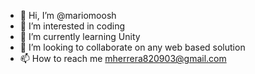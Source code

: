 - 👋 Hi, I’m @mariomoosh
- 👀 I’m interested in coding
- 🌱 I’m currently learning Unity
- 💞️ I’m looking to collaborate on any web based solution
- 📫 How to reach me mherrera820903@gmail.com

<!---
mariomoosh/mariomoosh is a ✨ special ✨ repository because its `README.md` (this file) appears on your GitHub profile.
You can click the Preview link to take a look at your changes.
--->
